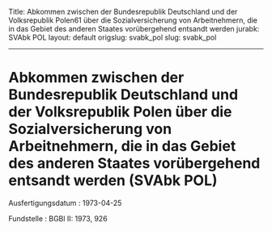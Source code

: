 Title: Abkommen zwischen der Bundesrepublik Deutschland und der Volksrepublik Polen61
  über die Sozialversicherung von Arbeitnehmern, die in das Gebiet des anderen Staates
  vorübergehend entsandt werden
jurabk: SVAbk POL
layout: default
origslug: svabk_pol
slug: svabk_pol

---

# Abkommen zwischen der Bundesrepublik Deutschland und der Volksrepublik Polen über die Sozialversicherung von Arbeitnehmern, die in das Gebiet des anderen Staates vorübergehend entsandt werden (SVAbk POL)

Ausfertigungsdatum
:   1973-04-25

Fundstelle
:   BGBl II: 1973, 926

